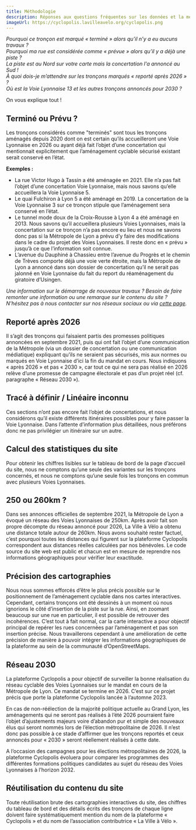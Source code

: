 ```yaml
---
title: Méthodologie
description: Réponses aux questions fréquentes sur les données et la méthodologie de Cyclopolis.
imageUrl: https://cyclopolis.lavilleavelo.org/cyclopolis.png
---
```


*Pourquoi ce tronçon est marqué « terminé » alors qu’il n’y a eu aucuns travaux ?  
Pourquoi ma rue est considérée comme « prévue » alors qu’il y a déjà une piste ?  
La piste est au Nord sur votre carte mais la concertation l'a annoncé au Sud !  
À quoi dois-je m’attendre sur les tronçons marqués « reporté après 2026 » ?  
Où est la Voie Lyonnaise 13 et les autres tronçons annoncés pour 2030 ?*

On vous explique tout !

## Terminé ou Prévu ?
Les tronçons considérés comme "terminés" sont tous les tronçons aménagés depuis 2020 dont on est certain qu’ils accueilleront une Voie Lyonnaise en 2026 ou ayant déjà fait l’objet d’une concertation qui mentionnait explicitement que l’aménagement cyclable sécurisé existant serait conservé en l’état.

**Exemples :**

- La rue Victor Hugo à Tassin a été aménagée en 2021. Elle n’a pas fait l’objet d’une concertation Voie Lyonnaise, mais nous savons qu’elle accueillera la Voie Lyonnaise 5.
- Le quai Fulchiron à Lyon 5 a été aménagé en 2019. La concertation de la Voie Lyonnaise 3 sur ce tronçon stipule que l’aménagement sera conservé en l’état.
- Le tunnel mode doux de la Croix-Rousse à Lyon 4 a été aménagé en 2013. Nous savons qu’il accueillera plusieurs Voies Lyonnaises, mais la concertation sur ce tronçon n’a pas encore eu lieu et nous ne savons donc pas si la Métropole de Lyon a prévu d’y faire des modifications dans le cadre du projet des Voies Lyonnaises. Il reste donc en « prévu » jusqu’à ce que l’information soit connue.
- L’avenue du Dauphiné à Chassieu entre l’avenue du Progrès et le chemin de Trèves comporte déjà une voie verte étroite, mais la Métropole de Lyon a annoncé dans son dossier de concertation qu’il ne serait pas jalonné en Voie Lyonnaise du fait du report du réaménagement du giratoire d’Usingen.

*Une information sur le démarrage de nouveaux travaux ? Besoin de faire remonter une information ou une remarque sur le contenu du site ?  
N'hésitez pas à nous contacter sur nos réseaux sociaux ou via [cette page](https://lavilleavelo.org/contact/).*

## Reporté après 2026
Il s’agit des tronçons qui faisaient partis des promesses politiques annoncées en septembre 2021, puis qui ont fait l’objet d’une communication de la Métropole (via un dossier de concertation ou une communication médiatique) expliquant qu’ils ne seraient pas sécurisés, mis aux normes ou marqués en Voie Lyonnaise d’ici la fin du mandat en cours. Nous indiquons « après 2026 » et pas « 2030 », car tout ce qui ne sera pas réalisé en 2026 relève d’une promesse de campagne électorale et pas d’un projet réel (cf. paragraphe « Réseau 2030 »).

## Tracé à définir / Linéaire inconnu
Ces sections n’ont pas encore fait l’objet de concertations, et nous considérons qu’il existe différents itinéraires possibles pour y faire passer la Voie Lyonnaise. Dans l’attente d’information plus détaillées, nous préférons donc ne pas privilégier un itinéraire sur un autre.

## Calcul des statistiques du site
Pour obtenir les chiffres lisibles sur le tableau de bord de la page d’accueil du site, nous ne comptons qu’une seule des variantes sur les tronçons concernés, et nous ne comptons qu’une seule fois les tronçons en commun avec plusieurs Voies Lyonnaises.

## 250 ou 260km ?
Dans ses annonces officielles de septembre 2021, la Métropole de Lyon a évoqué un réseau des Voies Lyonnaises de 250km. Après avoir fait son propre décompte du réseau annoncé pour 2026, La Ville à Vélo a obtenu une distance totale autour de 260km. Nous avons souhaité rester factuel, c’est pourquoi toutes les distances qui figurent sur la plateforme Cyclopolis correspondent aux distances réelles calculées par nos bénévoles. Le code source du site web est public et chacun est en mesure de reprendre nos informations géographiques pour vérifier leur exactitude.

## Précision des cartographies
Nous nous sommes efforcés d’être le plus précis possible sur le positionnement de l’aménagement cyclable dans nos cartes interactives. Cependant, certains tronçons ont été dessinés à un moment où nous ignorions le côté d’insertion de la piste sur la rue. Ainsi, en zoomant beaucoup sur une rue en particulier, il est possible de retrouver des incohérences. C’est tout à fait normal, car la carte interactive a pour objectif principal de repérer les rues concernées par l’aménagement et pas son insertion précise. Nous travaillerons cependant à une amélioration de cette précision de manière à pouvoir intégrer les informations géographiques de la plateforme au sein de la communauté d’OpenStreetMaps.

## Réseau 2030
La plateforme Cyclopolis a pour objectif de surveiller la bonne réalisation du réseau cyclable des Voies Lyonnaises sur le mandat en cours de la Métropole de Lyon. Ce mandat se termine en 2026. C’est sur ce projet précis que porte la plateforme Cyclopolis lancée à l’automne 2023.

En cas de non-réélection de la majorité politique actuelle au Grand Lyon, les aménagements qui ne seront pas réalisés à l’été 2026 pourraient faire l’objet d’ajustements majeurs voire d’abandon pur et simple des nouveaux élus qui seront nommés lors de l’élection métropolitaine de 2026. Il n’est donc pas possible à ce stade d’affirmer que les tronçons reportés et ceux annoncés pour « 2030 » seront réellement réalisés à cette date.

A l’occasion des campagnes pour les élections métropolitaines de 2026, la plateforme Cyclopolis évoluera pour comparer les programmes des différentes formations politiques candidates au sujet du réseau des Voies Lyonnaises à l’horizon 2032.

## Réutilisation du contenu du site
Toute réutilisation brute des cartographies interactives du site, des chiffres du tableau de bord et des détails écrits des tronçons de chaque ligne doivent faire systématiquement mention du nom de la plateforme « Cyclopolis » et du nom de l’association contributrice « La Ville à Vélo ».
